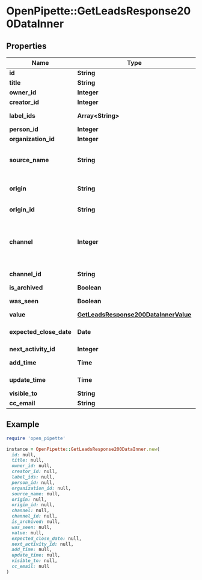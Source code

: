 # OpenPipette::GetLeadsResponse200DataInner

## Properties

| Name | Type | Description | Notes |
| ---- | ---- | ----------- | ----- |
| **id** | **String** | The unique ID of the lead in the UUID format | [optional] |
| **title** | **String** | The title of the lead | [optional] |
| **owner_id** | **Integer** | The ID of the user who owns the lead | [optional] |
| **creator_id** | **Integer** | The ID of the user who created the lead | [optional] |
| **label_ids** | **Array&lt;String&gt;** | The IDs of the lead labels which are associated with the lead | [optional] |
| **person_id** | **Integer** | The ID of a person which this lead is linked to | [optional] |
| **organization_id** | **Integer** | The ID of an organization which this lead is linked to | [optional] |
| **source_name** | **String** | Defines where the lead comes from. Will be &#x60;API&#x60; if the lead was created through the Public API and will be &#x60;Manually created&#x60; if the lead was created manually through the UI.  | [optional] |
| **origin** | **String** | The way this Lead was created. &#x60;origin&#x60; field is set by Pipedrive when Lead is created and cannot be changed. | [optional] |
| **origin_id** | **String** | The optional ID to further distinguish the origin of the lead - e.g. Which API integration created this Lead. | [optional] |
| **channel** | **Integer** | The ID of your Marketing channel this Lead was created from. Recognized Marketing channels can be configured in your &lt;a href&#x3D;\&quot;https://app.pipedrive.com/settings/fields\&quot; target&#x3D;\&quot;_blank\&quot; rel&#x3D;\&quot;noopener noreferrer\&quot;&gt;Company settings&lt;/a&gt;. | [optional] |
| **channel_id** | **String** | The optional ID to further distinguish the Marketing channel. | [optional] |
| **is_archived** | **Boolean** | A flag indicating whether the lead is archived or not | [optional] |
| **was_seen** | **Boolean** | A flag indicating whether the lead was seen by someone in the Pipedrive UI | [optional] |
| **value** | [**GetLeadsResponse200DataInnerValue**](GetLeadsResponse200DataInnerValue.md) |  | [optional] |
| **expected_close_date** | **Date** | The date of when the deal which will be created from the lead is expected to be closed. In ISO 8601 format: YYYY-MM-DD. | [optional] |
| **next_activity_id** | **Integer** | The ID of the next activity associated with the lead | [optional] |
| **add_time** | **Time** | The date and time of when the lead was created. In ISO 8601 format: YYYY-MM-DDTHH:MM:SSZ. | [optional] |
| **update_time** | **Time** | The date and time of when the lead was last updated. In ISO 8601 format: YYYY-MM-DDTHH:MM:SSZ. | [optional] |
| **visible_to** | **String** |  | [optional] |
| **cc_email** | **String** | The BCC email of the lead | [optional] |

## Example

```ruby
require 'open_pipette'

instance = OpenPipette::GetLeadsResponse200DataInner.new(
  id: null,
  title: null,
  owner_id: null,
  creator_id: null,
  label_ids: null,
  person_id: null,
  organization_id: null,
  source_name: null,
  origin: null,
  origin_id: null,
  channel: null,
  channel_id: null,
  is_archived: null,
  was_seen: null,
  value: null,
  expected_close_date: null,
  next_activity_id: null,
  add_time: null,
  update_time: null,
  visible_to: null,
  cc_email: null
)
```

